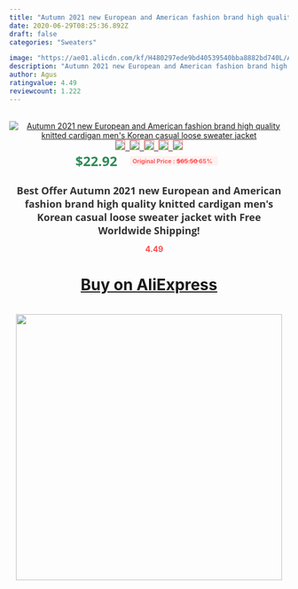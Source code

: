 ```yaml
---
title: "Autumn 2021 new European and American fashion brand high quality knitted cardigan men's Korean casual loose sweater jacket"
date: 2020-06-29T08:25:36.892Z
draft: false
categories: "Sweaters"

image: "https://ae01.alicdn.com/kf/H480297ede9bd40539540bba8882bd740L/Autumn-2021-new-European-and-American-fashion-brand-high-quality-knitted-cardigan-men-s-Korean-casual.jpg"
description: "Autumn 2021 new European and American fashion brand high quality knitted cardigan men's Korean casual loose sweater jacket"
author: Agus
ratingvalue: 4.49
reviewcount: 1.222
---
```

<br>
<div style="text-align: center;">
<a href="https://s.click.aliexpress.com/e/_ATWlRn" target="_blank" rel="nofollow noopener noreferrer"><img alt="Autumn 2021 new European and American fashion brand high quality knitted cardigan men's Korean casual loose sweater jacket" class="magnifier-image" src="https://ae01.alicdn.com/kf/H480297ede9bd40539540bba8882bd740L/Autumn-2021-new-European-and-American-fashion-brand-high-quality-knitted-cardigan-men-s-Korean-casual.jpg_640x640.jpg">
<br>
<img style="border:1px solid salmon" src="https://ae01.alicdn.com/kf/H480297ede9bd40539540bba8882bd740L/Autumn-2021-new-European-and-American-fashion-brand-high-quality-knitted-cardigan-men-s-Korean-casual.jpg_120x120.jpg">&nbsp;&nbsp;<img style="border:1px solid salmon" src="https://ae01.alicdn.com/kf/Hcb17ea15e9fb41c7abb076fd298975feV/Autumn-2021-new-European-and-American-fashion-brand-high-quality-knitted-cardigan-men-s-Korean-casual.jpg_120x120.jpg">&nbsp;&nbsp;<img style="border:1px solid salmon" src="https://ae01.alicdn.com/kf/Hba2275f78b9645c6a5a14270c0c61898P/Autumn-2021-new-European-and-American-fashion-brand-high-quality-knitted-cardigan-men-s-Korean-casual.jpg_120x120.jpg">&nbsp;&nbsp;<img style="border:1px solid salmon" src="https://ae01.alicdn.com/kf/Hbbab8ef6f7db4c42a884d133e6c7e7efj/Autumn-2021-new-European-and-American-fashion-brand-high-quality-knitted-cardigan-men-s-Korean-casual.jpg_120x120.jpg">&nbsp;&nbsp;<img style="border:1px solid salmon" src="https://ae01.alicdn.com/kf/Hdfa5a06498894b05890456e0e9653223m/Autumn-2021-new-European-and-American-fashion-brand-high-quality-knitted-cardigan-men-s-Korean-casual.jpg_120x120.jpg"></a></div><br0>
<div style="text-align: center;"><span style="background-color: white; border: 0px; box-sizing: border-box; color: seagreen; display: inline-block; font-family: &quot;open sans&quot; , &quot;arial&quot; , &quot;helvetica&quot; , sans-serif , &quot;heiti&quot;; font-size: 24px; font-stretch: inherit; font-weight: 700; line-height: inherit; margin: 0px 10px 0px 0px; padding: 0px; vertical-align: middle;">$22.92 </span>
<span style="background: rgb(255 , 241 , 241); border-radius: 3px; border: 0px; box-sizing: border-box; color: #ff4747; display: inline-block; font-family: inherit; font-size: 12px; font-stretch: inherit; font-style: inherit; font-variant: inherit; font-weight: 600; line-height: inherit; margin: 0px; padding: 2px 5px; transform: scale(0.9); vertical-align: middle;">Original Price : <b style="text-decoration: line-through;">$65.50 </b> 65%&nbsp;&nbsp;</span></div>
<h1 style="color: #333333; display: inline-block; font-family: &quot;open sans&quot; , &quot;arial&quot; , &quot;helvetica&quot; , sans-serif , &quot;heiti&quot;; font-size: 18px; font-stretch: inherit; font-weight: 700; text-align: center;">Best Offer Autumn 2021 new European and American fashion brand high quality knitted cardigan men's Korean casual loose sweater jacket with Free Worldwide Shipping!</h1>
<div style="color: #ff4747; text-align: center;">
<img src="https://4.bp.blogspot.com/-M0ZcTcb-5uY/XleCXlxnR4I/AAAAAAAAAEc/OrjgMkXV1oMQFaCRZj5HQwOCBcu3w1FegCPcBGAYYCw/s1600/star.png" style="height: 15px;">&nbsp;<b>4.49</b></div>
<div class="button_cont" align="center"><a class="buynow_a" href="https://s.click.aliexpress.com/e/_ATWlRn" target="_blank" rel="nofollow noopener noreferrer"><H1>Buy on AliExpress</H1></a></div><br>
<div class="separator" style="clear: both; text-align: center;">
<img src="https://lh3.googleusercontent.com/-pTy5HemUv9M/XlePHvY0dAI/AAAAAAAAAE4/0nX5iRUoIWY8eMW9Dpxeirr157OZliDIgCLcBGAsYHQ/s1600/badge.gif" width="480">
</div>
